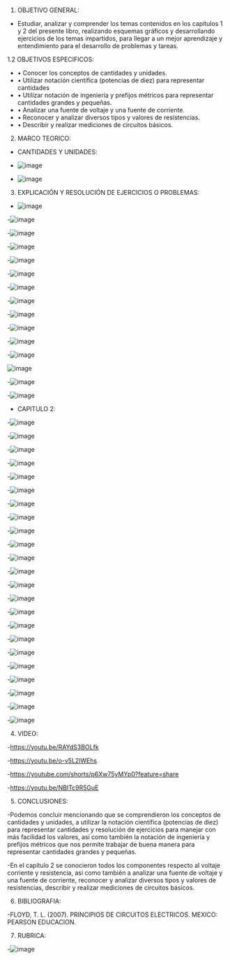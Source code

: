 1. OBJETIVO GENERAL:
- Estudiar, analizar y comprender los temas contenidos en los capítulos 1 y 2 del presente libro, realizando esquemas gráficos y desarrollando ejercicios de los temas impartidos, para llegar a un mejor aprendizaje y entendimiento para el desarrollo de problemas y tareas.

1.2  OBJETIVOS ESPECIFICOS:

- •	Conocer los conceptos de cantidades y unidades.
- •	Utilizar notación científica (potencias de diez) para representar cantidades
- •	Utilizar notación de ingeniería y prefijos métricos para representar cantidades grandes y pequeñas.
- •	Analizar una fuente de voltaje y una fuente de corriente.
- •	Reconocer y analizar diversos tipos y valores de resistencias.
- •	Describir y realizar mediciones de circuitos básicos.

2. MARCO TEORICO:

- CANTIDADES Y UNIDADES:

- ![image](https://user-images.githubusercontent.com/105897327/170208643-156eefb7-daed-46e8-95b5-91397b442308.png)

- ![image](https://user-images.githubusercontent.com/105897327/170208701-64eb5f41-54d0-497e-b44a-e2b14f762f36.png)

3. EXPLICACIÓN Y RESOLUCIÓN DE EJERCICIOS O PROBLEMAS:

- ![image](https://user-images.githubusercontent.com/105897327/170209814-dde7396e-a3ef-48e2-85a2-012edcd27bc7.png)

-![image](https://user-images.githubusercontent.com/105897327/170209865-de3c6864-44ad-4505-9bbf-cb031b791ca4.png)

-![image](https://user-images.githubusercontent.com/105897327/170209947-29914d02-1bbc-4090-8ce4-c4268a527b6d.png)

-![image](https://user-images.githubusercontent.com/105897327/170210012-d1bed05d-5f87-4ea8-835b-02058518c71a.png)

-![image](https://user-images.githubusercontent.com/105897327/170210074-ec6cf575-8aec-4f74-a8f4-aafe8d6f24ce.png)

-![image](https://user-images.githubusercontent.com/105897327/170210139-dcc47620-e060-40a6-a90a-b68a9cd31b44.png)

-![image](https://user-images.githubusercontent.com/105897327/170210215-f4aab9b8-3c45-4b46-96a2-2be6ca64c0fa.png)

-![image](https://user-images.githubusercontent.com/105897327/170210271-036b8ebc-f3e6-4cc1-95ef-0d7e49fa0fe7.png)

-![image](https://user-images.githubusercontent.com/105897327/170210342-6f230791-2a50-4d69-ad29-04d3f2508c4e.png)

-![image](https://user-images.githubusercontent.com/105897327/170210431-0372be68-9b24-4f87-a082-da4f4a56a8f1.png)

-![image](https://user-images.githubusercontent.com/105897327/170210480-86b70dcb-92d3-4e1e-9c7b-f9b4a49f4d6e.png)

-![image](https://user-images.githubusercontent.com/105897327/170210536-52133c78-3469-47a0-8e25-c9d95a7947f1.png)

![image](https://user-images.githubusercontent.com/105897327/170210590-42541005-c89c-4e11-b82a-9624a50d577f.png)

-![image](https://user-images.githubusercontent.com/105897327/170210645-65bd12de-4aa3-4ae0-99be-b3f483627cce.png)

-![image](https://user-images.githubusercontent.com/105897327/170210714-5ce459a9-c2af-4676-87cd-1b8600e1ee50.png)

- CAPITULO 2:

-![image](https://user-images.githubusercontent.com/105897327/170211055-c5d10b61-424f-48b1-872b-2f94a7eb18bd.png)

-![image](https://user-images.githubusercontent.com/105897327/170211096-8b0ac8b3-7463-4ee0-bbce-1429343ba3fa.png)

-![image](https://user-images.githubusercontent.com/105897327/170211187-c7f21156-33b1-4ea4-9d71-a4bf8a1b6643.png)

-![image](https://user-images.githubusercontent.com/105897327/170211346-ea420fa8-7fba-435f-8f70-29c0a54561f9.png)

-![image](https://user-images.githubusercontent.com/105897327/170211398-32b421a4-1154-41eb-aa85-47cd5787d2a9.png)

-![image](https://user-images.githubusercontent.com/105897327/170211445-e3914546-dd64-4c24-82f3-94b27fc8df70.png)

-![image](https://user-images.githubusercontent.com/105897327/170211492-e74da3a4-3588-4bf5-9773-de2c1554cf8a.png)

-![image](https://user-images.githubusercontent.com/105897327/170211559-33675653-faef-4f68-b80d-42aa88be3e60.png)

-![image](https://user-images.githubusercontent.com/105897327/170211619-bf66fcd7-4c6b-49da-b999-dac70cf966e5.png)

-![image](https://user-images.githubusercontent.com/105897327/170211681-4fe6e84c-0d05-4b36-948d-9ed4b430dff8.png)

-![image](https://user-images.githubusercontent.com/105897327/170211775-aace1ae9-5d17-4321-ad2d-580690781037.png)

-![image](https://user-images.githubusercontent.com/105897327/170211832-e734f0be-9a69-45ff-8d06-8b46835d9eac.png)

-![image](https://user-images.githubusercontent.com/105897327/170211881-9e6935b7-96c6-45c3-80b2-1d6bc4ddc56f.png)

-![image](https://user-images.githubusercontent.com/105897327/170211966-4bd21097-3713-435e-b5b8-cbde353363be.png)

-![image](https://user-images.githubusercontent.com/105897327/170212021-4295a434-28d8-4c20-bec6-66d9e4133e9f.png)

-![image](https://user-images.githubusercontent.com/105897327/170212078-f14e8415-d820-4270-b3db-64fddcc25c9b.png)

-![image](https://user-images.githubusercontent.com/105897327/170212141-89b2bb27-d9f9-42ac-a35d-b8419882c151.png)

-![image](https://user-images.githubusercontent.com/105897327/170212247-7546725a-2030-4286-b5c2-5597e22e5ffb.png)

-![image](https://user-images.githubusercontent.com/105897327/170212339-3037a99b-b886-41cc-b96b-241b0775b05d.png)

-![image](https://user-images.githubusercontent.com/105897327/170212410-ea941bf8-734a-400b-ac91-152e1c1e5c73.png)

-![image](https://user-images.githubusercontent.com/105897327/170212503-2bc2cbfc-b130-4769-a37f-b742b52734a7.png)

-![image](https://user-images.githubusercontent.com/105897327/170212628-e1d66738-f817-4d82-8009-976001dbaa42.png)

-![image](https://user-images.githubusercontent.com/105897327/170212674-e642ea46-a4b3-4425-8b8f-8b775df445c0.png)

4. VIDEO:

-https://youtu.be/RAYdS3BOLfk

-https://youtu.be/o-v5L2lWEhs

-https://youtube.com/shorts/p6Xw75yMYp0?feature=share

-https://youtu.be/NBITc9R5GuE

5. CONCLUSIONES:

-Podemos concluir mencionando que se comprendieron los conceptos de cantidades y unidades, a utilizar la notación científica (potencias de diez) para representar cantidades y resolución de ejercicios para manejar con más facilidad los valores, así como también la notación de ingeniería y prefijos métricos que nos permite trabajar de buena manera para representar cantidades grandes y pequeñas.

-En el capítulo 2 se conocieron todos los componentes respecto al voltaje corriente y resistencia, así como también a analizar una fuente de voltaje y una fuente de corriente, reconocer y analizar diversos tipos y valores de resistencias, describir y realizar mediciones de circuitos básicos.

6. BIBLIOGRAFIA:

-FLOYD, T. L. (2007). PRINCIPIOS DE CIRCUITOS ELECTRICOS. MEXICO: PEARSON EDUCACION.

7. RUBRICA:

-![image](https://user-images.githubusercontent.com/105897327/170218711-e4182641-35ef-44bc-a08e-b6f501d03b7b.png)




